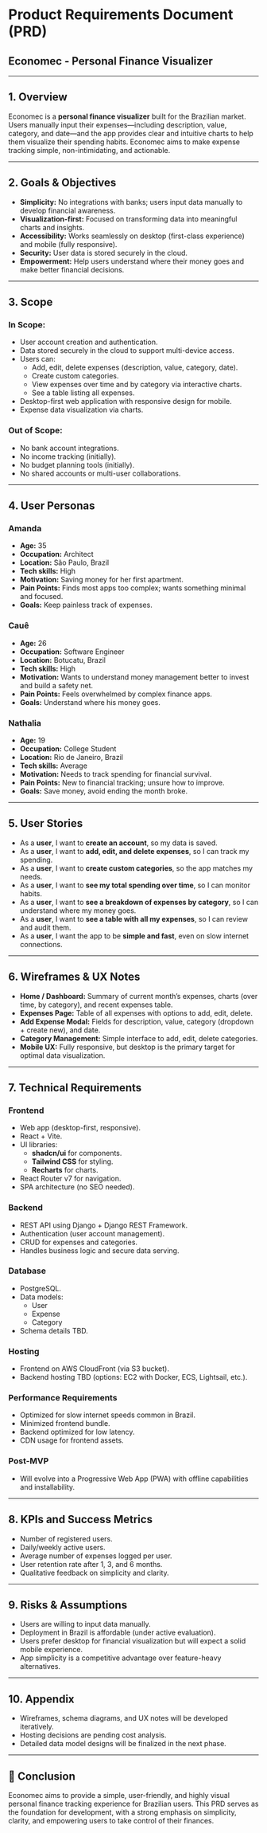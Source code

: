 # Product Requirements Document (PRD)

## Economec - Personal Finance Visualizer

---

## 1. Overview
Economec is a **personal finance visualizer** built for the Brazilian market. Users manually input their expenses—including description, value, category, and date—and the app provides clear and intuitive charts to help them visualize their spending habits. Economec aims to make expense tracking simple, non-intimidating, and actionable.

---

## 2. Goals & Objectives
- **Simplicity:** No integrations with banks; users input data manually to develop financial awareness.
- **Visualization-first:** Focused on transforming data into meaningful charts and insights.
- **Accessibility:** Works seamlessly on desktop (first-class experience) and mobile (fully responsive).
- **Security:** User data is stored securely in the cloud.
- **Empowerment:** Help users understand where their money goes and make better financial decisions.

---

## 3. Scope
### In Scope:
- User account creation and authentication.
- Data stored securely in the cloud to support multi-device access.
- Users can:
  - Add, edit, delete expenses (description, value, category, date).
  - Create custom categories.
  - View expenses over time and by category via interactive charts.
  - See a table listing all expenses.
- Desktop-first web application with responsive design for mobile.
- Expense data visualization via charts.

### Out of Scope:
- No bank account integrations.
- No income tracking (initially).
- No budget planning tools (initially).
- No shared accounts or multi-user collaborations.

---

## 4. User Personas

### Amanda
- **Age:** 35  
- **Occupation:** Architect  
- **Location:** São Paulo, Brazil  
- **Tech skills:** High  
- **Motivation:** Saving money for her first apartment.  
- **Pain Points:** Finds most apps too complex; wants something minimal and focused.  
- **Goals:** Keep painless track of expenses.

### Cauê
- **Age:** 26  
- **Occupation:** Software Engineer  
- **Location:** Botucatu, Brazil  
- **Tech skills:** High  
- **Motivation:** Wants to understand money management better to invest and build a safety net.  
- **Pain Points:** Feels overwhelmed by complex finance apps.  
- **Goals:** Understand where his money goes.

### Nathalia
- **Age:** 19  
- **Occupation:** College Student  
- **Location:** Rio de Janeiro, Brazil  
- **Tech skills:** Average  
- **Motivation:** Needs to track spending for financial survival.  
- **Pain Points:** New to financial tracking; unsure how to improve.  
- **Goals:** Save money, avoid ending the month broke.

---

## 5. User Stories
- As a **user**, I want to **create an account**, so my data is saved.
- As a **user**, I want to **add, edit, and delete expenses**, so I can track my spending.
- As a **user**, I want to **create custom categories**, so the app matches my needs.
- As a **user**, I want to **see my total spending over time**, so I can monitor habits.
- As a **user**, I want to **see a breakdown of expenses by category**, so I can understand where my money goes.
- As a **user**, I want to **see a table with all my expenses**, so I can review and audit them.
- As a **user**, I want the app to be **simple and fast**, even on slow internet connections.

---

## 6. Wireframes & UX Notes
- **Home / Dashboard:** Summary of current month’s expenses, charts (over time, by category), and recent expenses table.
- **Expenses Page:** Table of all expenses with options to add, edit, delete.
- **Add Expense Modal:** Fields for description, value, category (dropdown + create new), and date.
- **Category Management:** Simple interface to add, edit, delete categories.
- **Mobile UX:** Fully responsive, but desktop is the primary target for optimal data visualization.

---

## 7. Technical Requirements

### Frontend
- Web app (desktop-first, responsive).
- React + Vite.
- UI libraries:
  - **shadcn/ui** for components.
  - **Tailwind CSS** for styling.
  - **Recharts** for charts.
- React Router v7 for navigation.
- SPA architecture (no SEO needed).

### Backend
- REST API using Django + Django REST Framework.
- Authentication (user account management).
- CRUD for expenses and categories.
- Handles business logic and secure data serving.

### Database
- PostgreSQL.
- Data models:
  - User
  - Expense
  - Category
- Schema details TBD.

### Hosting
- Frontend on AWS CloudFront (via S3 bucket).
- Backend hosting TBD (options: EC2 with Docker, ECS, Lightsail, etc.).

### Performance Requirements
- Optimized for slow internet speeds common in Brazil.
- Minimized frontend bundle.
- Backend optimized for low latency.
- CDN usage for frontend assets.

### Post-MVP
- Will evolve into a Progressive Web App (PWA) with offline capabilities and installability.

---

## 8. KPIs and Success Metrics
- Number of registered users.
- Daily/weekly active users.
- Average number of expenses logged per user.
- User retention rate after 1, 3, and 6 months.
- Qualitative feedback on simplicity and clarity.

---

## 9. Risks & Assumptions
- Users are willing to input data manually.
- Deployment in Brazil is affordable (under active evaluation).
- Users prefer desktop for financial visualization but will expect a solid mobile experience.
- App simplicity is a competitive advantage over feature-heavy alternatives.

---

## 10. Appendix
- Wireframes, schema diagrams, and UX notes will be developed iteratively.
- Hosting decisions are pending cost analysis.
- Detailed data model designs will be finalized in the next phase.

---

## 🌟 Conclusion
Economec aims to provide a simple, user-friendly, and highly visual personal finance tracking experience for Brazilian users. This PRD serves as the foundation for development, with a strong emphasis on simplicity, clarity, and empowering users to take control of their finances.

